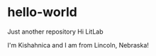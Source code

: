 # hello-world
Just another repository 
Hi LitLab 

I'm Kishahnica and I am from Lincoln, Nebraska! 
